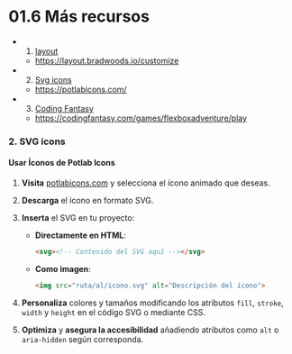 # 01.6 Más recursos

- 1. [layout](https://layout.bradwoods.io/customize)
  - https://layout.bradwoods.io/customize
- 2. [Svg icons](https://potlabicons.com/)
  - https://potlabicons.com/
- 3. [Coding Fantasy](https://codingfantasy.com/games/flexboxadventure/play)
  - https://codingfantasy.com/games/flexboxadventure/play
  
### 2. SVG icons

#### Usar Íconos de Potlab Icons

1. **Visita** [potlabicons.com](https://potlabicons.com/) y selecciona el ícono animado que deseas.

2. **Descarga** el ícono en formato SVG.

3. **Inserta** el SVG en tu proyecto:

   - **Directamente en HTML**:

     ```html
     <svg><!-- Contenido del SVG aquí --></svg>
     ```

   - **Como imagen**:

     ```html
     <img src="ruta/al/icono.svg" alt="Descripción del ícono">
     ```

4. **Personaliza** colores y tamaños modificando los atributos `fill`, `stroke`, `width` y `height` en el código SVG o mediante CSS.

5. **Optimiza** y **asegura la accesibilidad** añadiendo atributos como `alt` o `aria-hidden` según corresponda.

